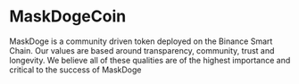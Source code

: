 # MaskDogeCoin
MaskDoge is a community driven token deployed on the Binance Smart Chain. Our values are based around transparency, community, trust and longevity. We believe all of these qualities are of the highest importance and critical to the success of MaskDoge
